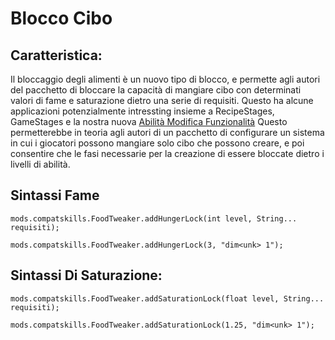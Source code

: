 # Blocco Cibo

## Caratteristica:

Il bloccaggio degli alimenti è un nuovo tipo di blocco, e permette agli autori del pacchetto di bloccare la capacità di mangiare cibo con determinati valori di fame e saturazione dietro una serie di requisiti. Questo ha alcune applicazioni potenzialmente intressting insieme a RecipeStages, GameStages e la nostra nuova [Abilità Modifica Funzionalità](/Mods/CompatSkills/Supports/Reskillable/Skill_Change_Tweaker/) Questo permetterebbe in teoria agli autori di un pacchetto di configurare un sistema in cui i giocatori possono mangiare solo cibo che possono creare, e poi consentire che le fasi necessarie per la creazione di essere bloccate dietro i livelli di abilità.

## Sintassi Fame

    mods.compatskills.FoodTweaker.addHungerLock(int level, String... requisiti);
    
    mods.compatskills.FoodTweaker.addHungerLock(3, "dim<unk> 1");
    

## Sintassi Di Saturazione:

    mods.compatskills.FoodTweaker.addSaturationLock(float level, String... requisiti);
    
    mods.compatskills.FoodTweaker.addSaturationLock(1.25, "dim<unk> 1");